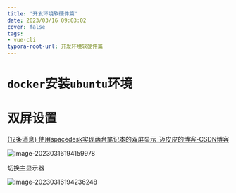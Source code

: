 ```yaml
---
title: '开发环境软硬件篇'
date: 2023/03/16 09:03:02
cover: false
tags:
- vue-cli
typora-root-url: 开发环境软硬件篇
---
```


# `docker`安装`ubuntu`环境



# 双屏设置

[(12条消息) 使用spacedesk实现两台笔记本的双屏显示_迈皮皮的博客-CSDN博客](https://blog.csdn.net/qq_28106269/article/details/79297132)

![image-20230316194159978](image-20230316194159978.png)

切换主显示器

![image-20230316194236248](image-20230316194236248.png)


